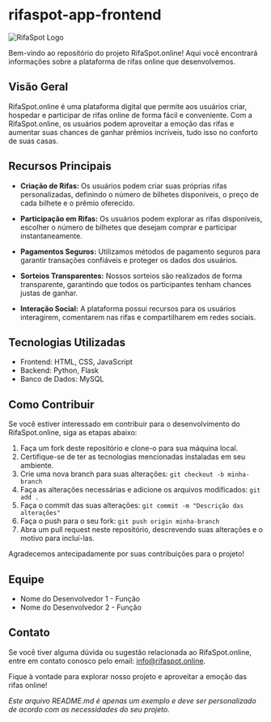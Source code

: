 # rifaspot-app-frontend


![RifaSpot Logo](https://example.com/logo.png)

Bem-vindo ao repositório do projeto RifaSpot.online! Aqui você encontrará informações sobre a plataforma de rifas online que desenvolvemos.

## Visão Geral

RifaSpot.online é uma plataforma digital que permite aos usuários criar, hospedar e participar de rifas online de forma fácil e conveniente. Com a RifaSpot.online, os usuários podem aproveitar a emoção das rifas e aumentar suas chances de ganhar prêmios incríveis, tudo isso no conforto de suas casas.

## Recursos Principais

- **Criação de Rifas:** Os usuários podem criar suas próprias rifas personalizadas, definindo o número de bilhetes disponíveis, o preço de cada bilhete e o prêmio oferecido.

- **Participação em Rifas:** Os usuários podem explorar as rifas disponíveis, escolher o número de bilhetes que desejam comprar e participar instantaneamente.

- **Pagamentos Seguros:** Utilizamos métodos de pagamento seguros para garantir transações confiáveis e proteger os dados dos usuários.

- **Sorteios Transparentes:** Nossos sorteios são realizados de forma transparente, garantindo que todos os participantes tenham chances justas de ganhar.

- **Interação Social:** A plataforma possui recursos para os usuários interagirem, comentarem nas rifas e compartilharem em redes sociais.

## Tecnologias Utilizadas

- Frontend: HTML, CSS, JavaScript
- Backend: Python, Flask
- Banco de Dados: MySQL

## Como Contribuir

Se você estiver interessado em contribuir para o desenvolvimento do RifaSpot.online, siga as etapas abaixo:

1. Faça um fork deste repositório e clone-o para sua máquina local.
2. Certifique-se de ter as tecnologias mencionadas instaladas em seu ambiente.
3. Crie uma nova branch para suas alterações: `git checkout -b minha-branch`
4. Faça as alterações necessárias e adicione os arquivos modificados: `git add .`
5. Faça o commit das suas alterações: `git commit -m "Descrição das alterações"`
6. Faça o push para o seu fork: `git push origin minha-branch`
7. Abra um pull request neste repositório, descrevendo suas alterações e o motivo para incluí-las.

Agradecemos antecipadamente por suas contribuições para o projeto!

## Equipe

- Nome do Desenvolvedor 1 - Função
- Nome do Desenvolvedor 2 - Função

## Contato

Se você tiver alguma dúvida ou sugestão relacionada ao RifaSpot.online, entre em contato conosco pelo email: info@rifaspot.online.

Fique à vontade para explorar nosso projeto e aproveitar a emoção das rifas online!

*Este arquivo README.md é apenas um exemplo e deve ser personalizado de acordo com as necessidades do seu projeto.*
